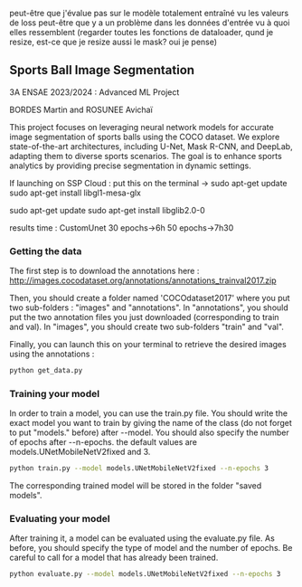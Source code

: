 peut-être que j'évalue pas sur le modèle totalement entraîné vu les valeurs de loss
peut-être que y a un problème dans les données d'entrée vu à quoi elles ressemblent (regarder toutes les fonctions de dataloader, qund je resize, est-ce que je resize aussi le mask? oui je pense)
## Sports Ball Image Segmentation

3A ENSAE 2023/2024 : Advanced ML Project

BORDES Martin and ROSUNEE Avichaï

This project focuses on leveraging neural network models for accurate image segmentation of sports balls using the COCO dataset. We explore state-of-the-art architectures, including U-Net, Mask R-CNN, and DeepLab, adapting them to diverse sports scenarios. The goal is to enhance sports analytics by providing precise segmentation in dynamic settings.

If launching on SSP Cloud : put this on the terminal -> 
sudo apt-get update
sudo apt-get install libgl1-mesa-glx

sudo apt-get update
sudo apt-get install libglib2.0-0

results time : CustomUnet 30 epochs->6h 50 epochs->7h30


### Getting the data

The first step is to download the annotations here : http://images.cocodataset.org/annotations/annotations_trainval2017.zip 

Then, you should create a folder named 'COCOdataset2017' where you put two sub-folders : "images" and "annotations". In "annotations", you should put the two annotation files you just downloaded (corresponding to train and val). In "images", you should create two sub-folders "train" and "val".

Finally, you can launch this on your terminal to retrieve the desired images using the annotations : 
```bash
python get_data.py
```


### Training your model

In order to train a model, you can use the train.py file. You should write the exact model you want to train by giving the name of the class (do not forget to put "models." before) after --model. You should also specify the number of epochs after --n-epochs. the default values are models.UNetMobileNetV2fixed and 3. 
```bash
python train.py --model models.UNetMobileNetV2fixed --n-epochs 3
```
The corresponding trained model will be stored in the folder "saved models".


### Evaluating your model
After training it, a model can be evaluated using the evaluate.py file. As before, you should specify the type of model and the number of epochs. Be careful to call for a model that has already been trained.
```bash
python evaluate.py --model models.UNetMobileNetV2fixed --n-epochs 3
```
